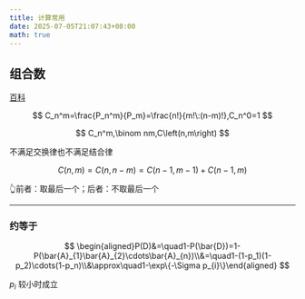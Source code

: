 ```yaml
---
title: 计算常用
date: 2025-07-05T21:07:43+08:00
math: true
---
```


## 组合数

[百科](https://baike.baidu.com/item/%E7%BB%84%E5%90%88%E6%95%B0/2153250)

$$
 C_n^m=\frac{P_n^m}{P_m}=\frac{n!}{m!\:(n-m)!},C_n^0=1
$$

$$
 C_n^m,\binom nm,C\left(n,m\right)
$$

不满足交换律也不满足结合律

$$
 C(n,m)=C(n,n-m)=C(n-1,m-1)+C(n-1,m)
$$

👆前者：取最后一个；后者：不取最后一个

---

### 约等于

$$
 \begin{aligned}P(D)&=\quad1-P(\bar{D})=1-P(\bar{A}_{1}\bar{A}_{2}\cdots\bar{A}_{n})\\&=\quad1-(1-p_1)(1-p_2)\cdots(1-p_n)\\&\approx\quad1-\exp\{-\Sigma p_{i}\}\end{aligned}
$$

$p_i$ 较小时成立
